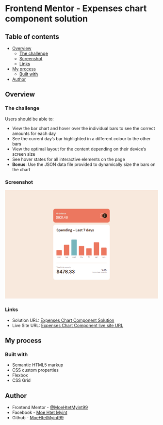 # Frontend Mentor - Expenses chart component solution

## Table of contents

- [Overview](#overview)
  - [The challenge](#the-challenge)
  - [Screenshot](#screenshot)
  - [Links](#links)
- [My process](#my-process)
  - [Built with](#built-with)
  <!-- - [What I learned](#what-i-learned) -->
- [Author](#author)


## Overview

### The challenge

Users should be able to:

- View the bar chart and hover over the individual bars to see the correct amounts for each day
- See the current day’s bar highlighted in a different colour to the other bars
- View the optimal layout for the content depending on their device’s screen size
- See hover states for all interactive elements on the page
- **Bonus**: Use the JSON data file provided to dynamically size the bars on the chart

### Screenshot

![](./images/My%20Screenshot%20-%20Frontend%20Mentor%20-%20Expenses%20chart%20component.png)


### Links

- Solution URL: [Expenses Chart Component Solution](https://github.com/MoeHtetMyint99/expenses-chart-component)
- Live Site URL: [Expenses Chart Component live site URL](https://moehtetmyint99.github.io/expenses-chart-component/)

## My process

### Built with

- Semantic HTML5 markup
- CSS custom properties
- Flexbox
- CSS Grid

<!-- ### What I learned -->

## Author

- Frontend Mentor - [@MoeHtetMyint99](https://www.frontendmentor.io/profile/MoeHtetMyint99)
- Facebook - [Moe Htet Myint](https://www.facebook.com/profile.php?id=100023408299983)
- Github - [MoeHtetMyint99](https://github.com/MoeHtetMyint99/)

